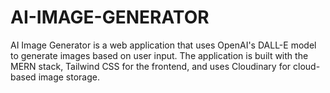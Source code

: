 # AI-IMAGE-GENERATOR
AI Image Generator is a web application that uses OpenAI's DALL-E model to generate images based on user input. The application is built with the MERN stack, Tailwind CSS for the frontend, and uses Cloudinary for cloud-based image storage.
